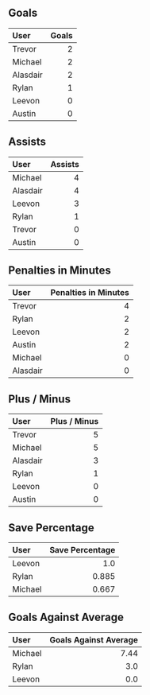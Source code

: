 ## Goals
| User | Goals |
| :--- |  --------: |
| Trevor |  2 |
| Michael |  2 |
| Alasdair |  2 |
| Rylan |  1 |
| Leevon |  0 |
| Austin |  0 |
## Assists
| User | Assists |
| :--- |  --------: |
| Michael |  4 |
| Alasdair |  4 |
| Leevon |  3 |
| Rylan |  1 |
| Trevor |  0 |
| Austin |  0 |
## Penalties in Minutes
| User | Penalties in Minutes |
| :--- |  --------: |
| Trevor |  4 |
| Rylan |  2 |
| Leevon |  2 |
| Austin |  2 |
| Michael |  0 |
| Alasdair |  0 |
## Plus / Minus
| User | Plus / Minus |
| :--- |  --------: |
| Trevor |  5 |
| Michael |  5 |
| Alasdair |  3 |
| Rylan |  1 |
| Leevon |  0 |
| Austin |  0 |
## Save Percentage
| User | Save Percentage |
| :--- |  --------: |
| Leevon |  1.0 |
| Rylan |  0.885 |
| Michael |  0.667 |
## Goals Against Average
| User | Goals Against Average |
| :--- |  --------: |
| Michael |  7.44 |
| Rylan |  3.0 |
| Leevon |  0.0 |

